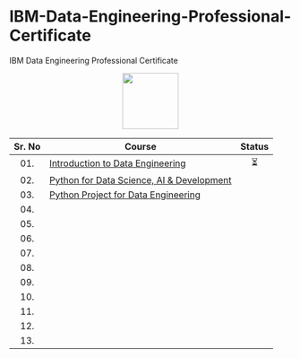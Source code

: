# IBM-Data-Engineering-Professional-Certificate
IBM Data Engineering Professional Certificate


<div align="center">
<img height="100" src="https://user-images.githubusercontent.com/67054356/132362689-31859a26-5d52-4eff-a4c4-ee6a8fd2f16c.png">  

| Sr. No | Course                                                               |Status|
|:------:|----------------------------------------------------------------------------|:--:|
| 01.     | [Introduction to Data Engineering](/01_Introduction_to_Data_Engineering)|⏳|
| 02.     | [Python for Data Science, AI & Development]()|| 
| 03.     | [Python Project for Data Engineering]()||
| 04.     | []()||
| 05.     | []()|| 
| 06.     | []()||
| 07.     | []()||
| 08.     | []()||
| 09.     | []()||
| 10.     | []()||
| 11.     | []()||
| 12.     | []()||
| 13.     | []()||

</div>